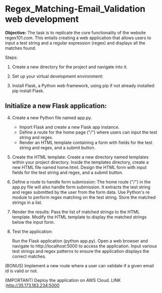 # Regex_Matching-Email_Validation web development 


**Objective:** The task is to replicate the core functionality of the website regex101.com. This entails creating a web application that allows users to input a test string and a regular expression (regex) and displays all the matches found.

Steps:

1. Create a new directory for the project and navigate into it.

2. Set up your virtual development environment:

3. Install Flask, a Python web framework, using pip if not already installed: pip install Flask.

   
## Initialize a new Flask application:

4. Create a new Python file named app.py.
      * Import Flask and create a new Flask app instance.
      * Define a route for the home page ("/") where users can input the test string and regex.
      * Render an HTML template containing a form with fields for the test string and regex, and a submit button.
6. Create the HTML template:
      Create a new directory named templates within your project directory.
      Inside the templates directory, create a new HTML file named home.html.
      Design the HTML form with input fields for the test string and regex, and a submit button.
   
7.  Define a route to handle form submission:
      The home route ("/") in the app.py file will also handle form submission.
      It extracts the test string and regex submitted by the user from the form data.
      Use Python's re module to perform regex matching on the test string.
      Store the matched strings in a list.
6.  Render the results:
     Pass the list of matched strings to the HTML template.
     Modify the HTML template to display the matched strings below the input form.

    
8.  Test the application:

     Run the Flask application (python app.py).
     Open a web browser and navigate to http://localhost:5000 to access the application.
     Input various test strings and regex patterns to ensure the application displays the correct matches.

    
   (BONUS) Implement a new route where a user can validate if a given email id is valid or not.

(IMPORTANT) Deploy the application on AWS Cloud. LINK :http://35.173.183.234:5000
